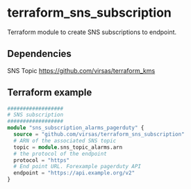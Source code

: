 # terraform_sns_subscription

Terraform module to create SNS subscriptions to endpoint.

## Dependencies

SNS Topic <https://github.com/virsas/terraform_kms>

## Terraform example

``` terraform
##################
# SNS subscription
##################
module "sns_subscription_alarms_pagerduty" {
  source = "github.com/virsas/terraform_sns_subscription"
  # ARN of the associated SNS topic
  topic = module.sns_topic_alarms.arn
  # the protocol of the endpoint
  protocol = "https"
  # End point URL. Forexample pagerduty API
  endpoint = "https://api.example.org/v2"
}
```
